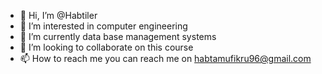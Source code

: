 - 👋 Hi, I’m @Habtiler
- 👀 I’m interested in computer engineering 
- 🌱 I’m currently data base management systems
- 💞️ I’m looking to collaborate on this course 
- 📫 How to reach me you can reach me on habtamufikru96@gmail.com 

<!---
Habtiler/Habtiler is a ✨ special ✨ repository because its `README.md` (this file) appears on your GitHub profile.
You can click the Preview link to take a look at your changes.
--->
